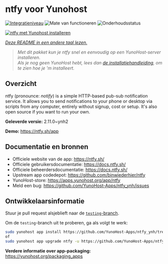 <!--
NB: Deze README is automatisch gegenereerd door <https://github.com/YunoHost/apps/tree/master/tools/readme_generator>
Hij mag NIET handmatig aangepast worden.
-->

# ntfy voor Yunohost

[![Integratieniveau](https://dash.yunohost.org/integration/ntfy.svg)](https://ci-apps.yunohost.org/ci/apps/ntfy/) ![Mate van functioneren](https://ci-apps.yunohost.org/ci/badges/ntfy.status.svg) ![Onderhoudsstatus](https://ci-apps.yunohost.org/ci/badges/ntfy.maintain.svg)

[![ntfy met Yunohost installeren](https://install-app.yunohost.org/install-with-yunohost.svg)](https://install-app.yunohost.org/?app=ntfy)

*[Deze README in een andere taal lezen.](./ALL_README.md)*

> *Met dit pakket kun je ntfy snel en eenvoudig op een YunoHost-server installeren.*  
> *Als je nog geen YunoHost hebt, lees dan [de installatiehandleiding](https://yunohost.org/install), om te zien hoe je 'm installeert.*

## Overzicht

ntfy (pronounce: *notify*) is a simple HTTP-based pub-sub notification service. It allows you to send notifications to your phone or desktop via scripts from any computer, entirely without signup, cost or setup. It's also open source if you want to run your own.


**Geleverde versie:** 2.11.0~ynh2

**Demo:** <https://ntfy.sh/app>
## Documentatie en bronnen

- Officiele website van de app: <https://ntfy.sh/>
- Officiele gebruikersdocumentatie: <https://docs.ntfy.sh/>
- Officiele beheerdersdocumentatie: <https://docs.ntfy.sh/>
- Upstream app codedepot: <https://github.com/binwiederhier/ntfy>
- YunoHost-store: <https://apps.yunohost.org/app/ntfy>
- Meld een bug: <https://github.com/YunoHost-Apps/ntfy_ynh/issues>

## Ontwikkelaarsinformatie

Stuur je pull request alsjeblieft naar de [`testing`-branch](https://github.com/YunoHost-Apps/ntfy_ynh/tree/testing).

Om de `testing`-branch uit te proberen, ga als volgt te werk:

```bash
sudo yunohost app install https://github.com/YunoHost-Apps/ntfy_ynh/tree/testing --debug
of
sudo yunohost app upgrade ntfy -u https://github.com/YunoHost-Apps/ntfy_ynh/tree/testing --debug
```

**Verdere informatie over app-packaging:** <https://yunohost.org/packaging_apps>
